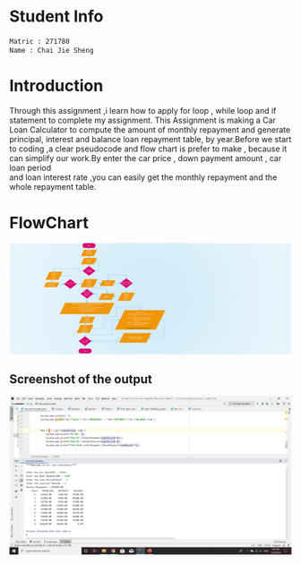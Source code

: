 # Student Info
	Matric : 271780 				
	Name : Chai Jie Sheng

# Introduction

Through this assignment ,i learn how to apply for loop , while loop and if statement to complete my assignment.
This Assignment is making a Car Loan Calculator to compute the amount of monthly repayment and generate principal, 
interest and balance loan repayment table, by year.Before we start to coding ,a clear pseudocode and flow chart is 
prefer to make , because it can simplify our work.By enter the car price  , down payment amount  , car loan period  
and loan interest rate ,you can easily get the monthly repayment and the whole repayment table.




# FlowChart
![Flowchart](https://github.com/Chaijiesheng/271780-STIA1113-A191-A1A2/blob/master/Flow%20Chart.png)


## Screenshot of the output
![Screenshot](https://github.com/Chaijiesheng/271780-STIA1113-A191-A1A2/blob/master/Output.png)
	
	
		
			
				
					
					

